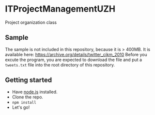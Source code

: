 # ITProjectManagementUZH
Project organization class

## Sample

The sample is not included in this repository, because it is > 400MB. It is available here: https://archive.org/details/twitter_cikm_2010
Before you excute the program, you are expected to download the file and put a `tweets.txt` file into the root directory of this repository.

## Getting started

* Have [node.js](https://nodejs.org) installed.
* Clone the repo.
* `npm install`
* Let's go!
